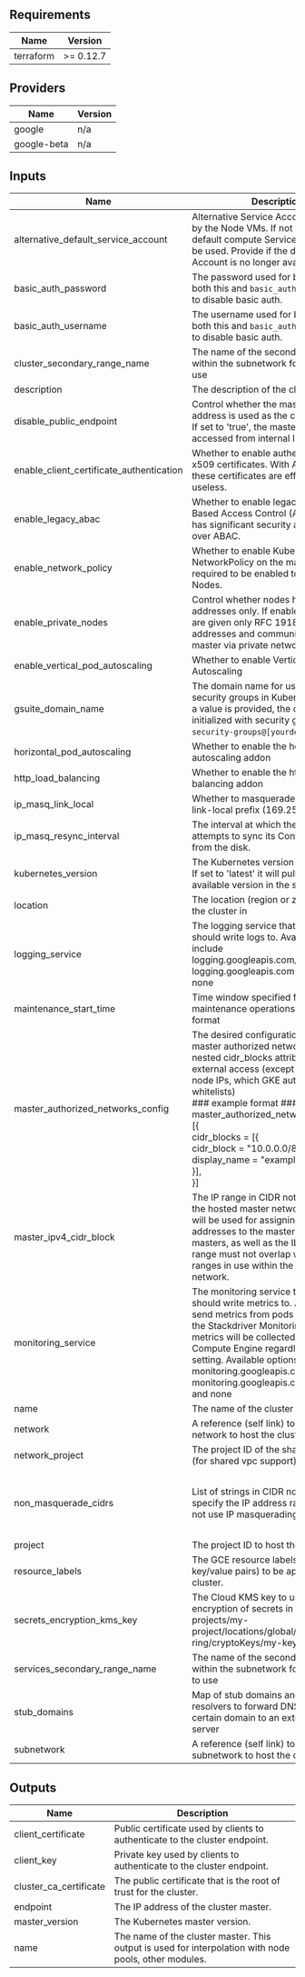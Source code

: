 ## Requirements

| Name | Version |
|------|---------|
| terraform | >= 0.12.7 |

## Providers

| Name | Version |
|------|---------|
| google | n/a |
| google-beta | n/a |

## Inputs

| Name | Description | Type | Default | Required |
|------|-------------|------|---------|:--------:|
| alternative\_default\_service\_account | Alternative Service Account to be used by the Node VMs. If not specified, the default compute Service Account will be used. Provide if the default Service Account is no longer available. | `string` | `null` | no |
| basic\_auth\_password | The password used for basic auth; set both this and `basic_auth_username` to "" to disable basic auth. | `string` | `""` | no |
| basic\_auth\_username | The username used for basic auth; set both this and `basic_auth_password` to "" to disable basic auth. | `string` | `""` | no |
| cluster\_secondary\_range\_name | The name of the secondary range within the subnetwork for the cluster to use | `string` | n/a | yes |
| description | The description of the cluster | `string` | `""` | no |
| disable\_public\_endpoint | Control whether the master's internal IP address is used as the cluster endpoint. If set to 'true', the master can only be accessed from internal IP addresses. | `bool` | `false` | no |
| enable\_client\_certificate\_authentication | Whether to enable authentication by x509 certificates. With ABAC disabled, these certificates are effectively useless. | `bool` | `false` | no |
| enable\_legacy\_abac | Whether to enable legacy Attribute-Based Access Control (ABAC). RBAC has significant security advantages over ABAC. | `bool` | `false` | no |
| enable\_network\_policy | Whether to enable Kubernetes NetworkPolicy on the master, which is required to be enabled to be used on Nodes. | `bool` | `true` | no |
| enable\_private\_nodes | Control whether nodes have internal IP addresses only. If enabled, all nodes are given only RFC 1918 private addresses and communicate with the master via private networking. | `bool` | `false` | no |
| enable\_vertical\_pod\_autoscaling | Whether to enable Vertical Pod Autoscaling | `string` | `false` | no |
| gsuite\_domain\_name | The domain name for use with Google security groups in Kubernetes RBAC. If a value is provided, the cluster will be initialized with security group `gke-security-groups@[yourdomain.com]`. | `string` | `null` | no |
| horizontal\_pod\_autoscaling | Whether to enable the horizontal pod autoscaling addon | `bool` | `true` | no |
| http\_load\_balancing | Whether to enable the http (L7) load balancing addon | `bool` | `true` | no |
| ip\_masq\_link\_local | Whether to masquerade traffic to the link-local prefix (169.254.0.0/16). | `bool` | `false` | no |
| ip\_masq\_resync\_interval | The interval at which the agent attempts to sync its ConfigMap file from the disk. | `string` | `"60s"` | no |
| kubernetes\_version | The Kubernetes version of the masters. If set to 'latest' it will pull latest available version in the selected region. | `string` | `"latest"` | no |
| location | The location (region or zone) to host the cluster in | `string` | n/a | yes |
| logging\_service | The logging service that the cluster should write logs to. Available options include logging.googleapis.com/kubernetes, logging.googleapis.com (legacy), and none | `string` | `"logging.googleapis.com/kubernetes"` | no |
| maintenance\_start\_time | Time window specified for daily maintenance operations in RFC3339 format | `string` | `"05:00"` | no |
| master\_authorized\_networks\_config | The desired configuration options for master authorized networks. Omit the nested cidr\_blocks attribute to disallow external access (except the cluster node IPs, which GKE automatically whitelists)<br>  ### example format ###<br>  master\_authorized\_networks\_config = [{<br>    cidr\_blocks = [{<br>      cidr\_block   = "10.0.0.0/8"<br>      display\_name = "example\_network"<br>    }],<br>  }] | `list(any)` | `[]` | no |
| master\_ipv4\_cidr\_block | The IP range in CIDR notation to use for the hosted master network. This range will be used for assigning internal IP addresses to the master or set of masters, as well as the ILB VIP. This range must not overlap with any other ranges in use within the cluster's network. | `string` | `""` | no |
| monitoring\_service | The monitoring service that the cluster should write metrics to. Automatically send metrics from pods in the cluster to the Stackdriver Monitoring API. VM metrics will be collected by Google Compute Engine regardless of this setting. Available options include monitoring.googleapis.com/kubernetes, monitoring.googleapis.com (legacy), and none | `string` | `"monitoring.googleapis.com/kubernetes"` | no |
| name | The name of the cluster | `string` | n/a | yes |
| network | A reference (self link) to the VPC network to host the cluster in | `string` | n/a | yes |
| network\_project | The project ID of the shared VPC's host (for shared vpc support) | `string` | `""` | no |
| non\_masquerade\_cidrs | List of strings in CIDR notation that specify the IP address ranges that do not use IP masquerading. | `list(string)` | <pre>[<br>  "10.0.0.0/8",<br>  "172.16.0.0/12",<br>  "192.168.0.0/16"<br>]</pre> | no |
| project | The project ID to host the cluster in | `string` | n/a | yes |
| resource\_labels | The GCE resource labels (a map of key/value pairs) to be applied to the cluster. | `map` | `{}` | no |
| secrets\_encryption\_kms\_key | The Cloud KMS key to use for the encryption of secrets in etcd, e.g: projects/my-project/locations/global/keyRings/my-ring/cryptoKeys/my-key | `string` | `null` | no |
| services\_secondary\_range\_name | The name of the secondary range within the subnetwork for the services to use | `string` | `null` | no |
| stub\_domains | Map of stub domains and their resolvers to forward DNS queries for a certain domain to an external DNS server | `map(string)` | `{}` | no |
| subnetwork | A reference (self link) to the subnetwork to host the cluster in | `string` | n/a | yes |

## Outputs

| Name | Description |
|------|-------------|
| client\_certificate | Public certificate used by clients to authenticate to the cluster endpoint. |
| client\_key | Private key used by clients to authenticate to the cluster endpoint. |
| cluster\_ca\_certificate | The public certificate that is the root of trust for the cluster. |
| endpoint | The IP address of the cluster master. |
| master\_version | The Kubernetes master version. |
| name | The name of the cluster master. This output is used for interpolation with node pools, other modules. |
